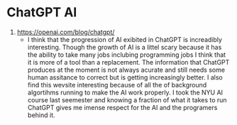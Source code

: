 # ChatGPT AI
1. https://openai.com/blog/chatgpt/
    - I think that the progression of AI exibited in ChatGPT is increadibly interesting. Though the growth of AI is a littel scary because it has the ability to take many jobs inclubing programming jobs I think that it is more of a tool than a replacement. The information that ChatGPT produces at the moment is not always acurate and still needs some human assitance to correct but is getting increasingly better. I also find this wevsite interesting because of all the of background algortihms running to make the AI work properly. I took the NYU AI course last seemester and knowing a fraction of what it takes to run ChatGPT gives me imense respect for the AI and the programers behind it.